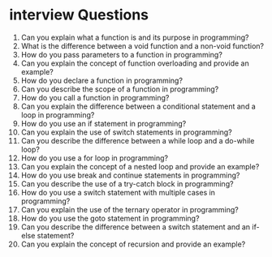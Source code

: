 # interview Questions 
1. Can you explain what a function is and its purpose in programming?
2. What is the difference between a void function and a non-void function?
3. How do you pass parameters to a function in programming?
4. Can you explain the concept of function overloading and provide an example?
5. How do you declare a function in programming?
6. Can you describe the scope of a function in programming?
7. How do you call a function in programming?
8. Can you explain the difference between a conditional statement and a loop in programming?
9. How do you use an if statement in programming?
10. Can you explain the use of switch statements in programming?
11. Can you describe the difference between a while loop and a do-while loop?
12. How do you use a for loop in programming?
13. Can you explain the concept of a nested loop and provide an example?
14. How do you use break and continue statements in programming?
15. Can you describe the use of a try-catch block in programming?
16. How do you use a switch statement with multiple cases in programming?
17. Can you explain the use of the ternary operator in programming?
18. How do you use the goto statement in programming?
19. Can you describe the difference between a switch statement and an if-else statement?
20. Can you explain the concept of recursion and provide an example?


